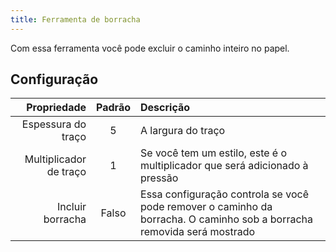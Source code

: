```yaml
---
title: Ferramenta de borracha
---
```


Com essa ferramenta você pode excluir o caminho inteiro no papel.

## Configuração

|            Propriedade | Padrão | Descrição                                                                                                                              |
| ---------------------: | :----: | :------------------------------------------------------------------------------------------------------------------------------------- |
|     Espessura do traço |    5   | A largura do traço                                                                                                                     |
| Multiplicador de traço |    1   | Se você tem um estilo, este é o multiplicador que será adicionado à pressão                                                            |
|       Incluir borracha |  Falso | Essa configuração controla se você pode remover o caminho da borracha. O caminho sob a borracha removida será mostrado |
